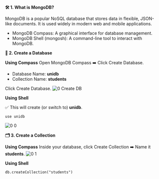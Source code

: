 **🛠️ 1. What is MongoDB?**

MongoDB is a popular NoSQL database that stores data in flexible, JSON-like documents.
It is used widely in modern web and mobile applications.
* MongoDB Compass: A graphical interface for database management.
* MongoDB Shell (mongosh): A command-line tool to interact with MongoDB.

**📂 2. Create a Database**

**Using Compass**
Open MongoDB Compass ➡️ Click Create Database.

* Database Name: **unidb**
* Collection Name: **students**

Click Create Database.
![0 Create DB](https://github.com/user-attachments/assets/feff0def-322b-4fb5-9e57-e71ff4b0d419)

**Using Shell**

✅ This will create (or switch to) **unidb**.
~~~
use unidb
~~~

![0 0](https://github.com/user-attachments/assets/0441f324-4201-476b-b211-ae36d503ddfd)

**🗂️ 3. Create a Collection**

**Using Compass**
Inside your database, click Create Collection ➡️ Name it **students**.
![0 1](https://github.com/user-attachments/assets/0674fd87-8a9a-4ff6-80cc-e96c030bd8bd)

**Using Shell**
~~~
db.createCollection("students")
~~~


